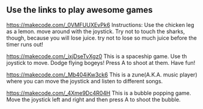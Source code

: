 

## Use the links to play awesome games

https://makecode.com/_0VMFUUXEvPk6
Instructions: Use the chicken leg as a lemon.
move around with the joystick. Try not to touch the sharks, though, because you will lose juice.
try not to lose so much juice before the timer runs out!




https://makecode.com/_ixjDseTvXgz0
This is a spaceship game. Use th joystick to move. Dodge flying bogeys! Press A to shoot at them.
Have fun!


https://makecode.com/_Mb404iKw3ck6
This is a zune(A.K.A. music player) where you can move the joystick and listen to different songs.



https://makecode.com/_4Xme9Dc4R04H
This is a bubble popping game. Move the joystick left and right and then press A to shoot the bubble.

